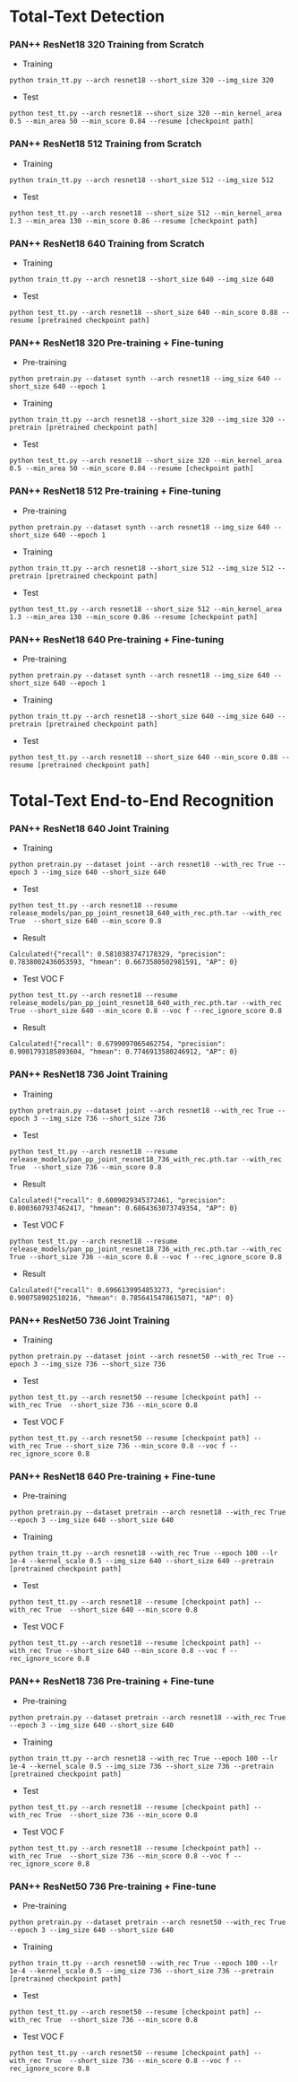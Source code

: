 # Total-Text Detection

### PAN++ ResNet18 320 Training from Scratch
- Training
```
python train_tt.py --arch resnet18 --short_size 320 --img_size 320
```
- Test
```
python test_tt.py --arch resnet18 --short_size 320 --min_kernel_area 0.5 --min_area 50 --min_score 0.84 --resume [checkpoint path]
```

### PAN++ ResNet18 512 Training from Scratch
- Training
```
python train_tt.py --arch resnet18 --short_size 512 --img_size 512
```
- Test
```
python test_tt.py --arch resnet18 --short_size 512 --min_kernel_area 1.3 --min_area 130 --min_score 0.86 --resume [checkpoint path]
```

### PAN++ ResNet18 640 Training from Scratch
- Training
```
python train_tt.py --arch resnet18 --short_size 640 --img_size 640
```
- Test
```
python test_tt.py --arch resnet18 --short_size 640 --min_score 0.88 --resume [pretrained checkpoint path]
```

### PAN++ ResNet18 320 Pre-training + Fine-tuning
- Pre-training
```
python pretrain.py --dataset synth --arch resnet18 --img_size 640 --short_size 640 --epoch 1
```
- Training
```
python train_tt.py --arch resnet18 --short_size 320 --img_size 320 --pretrain [pretrained checkpoint path]
```
- Test
```
python test_tt.py --arch resnet18 --short_size 320 --min_kernel_area 0.5 --min_area 50 --min_score 0.84 --resume [checkpoint path]
```

### PAN++ ResNet18 512 Pre-training + Fine-tuning
- Pre-training
```
python pretrain.py --dataset synth --arch resnet18 --img_size 640 --short_size 640 --epoch 1
```
- Training
```
python train_tt.py --arch resnet18 --short_size 512 --img_size 512 --pretrain [pretrained checkpoint path]
```
- Test
```
python test_tt.py --arch resnet18 --short_size 512 --min_kernel_area 1.3 --min_area 130 --min_score 0.86 --resume [checkpoint path]
```

### PAN++ ResNet18 640 Pre-training + Fine-tuning
- Pre-training
```
python pretrain.py --dataset synth --arch resnet18 --img_size 640 --short_size 640 --epoch 1
```
- Training
```
python train_tt.py --arch resnet18 --short_size 640 --img_size 640 --pretrain [pretrained checkpoint path]
```
- Test
```
python test_tt.py --arch resnet18 --short_size 640 --min_score 0.88 --resume [pretrained checkpoint path]
```

# Total-Text End-to-End Recognition

### PAN++ ResNet18 640 Joint Training
- Training
```
python pretrain.py --dataset joint --arch resnet18 --with_rec True --epoch 3 --img_size 640 --short_size 640
```
- Test
```
python test_tt.py --arch resnet18 --resume release_models/pan_pp_joint_resnet18_640_with_rec.pth.tar --with_rec True  --short_size 640 --min_score 0.8
```
- Result
```
Calculated!{"recall": 0.5810383747178329, "precision": 0.7838002436053593, "hmean": 0.6673580502981591, "AP": 0}
```
- Test VOC F
```
python test_tt.py --arch resnet18 --resume release_models/pan_pp_joint_resnet18_640_with_rec.pth.tar --with_rec True --short_size 640 --min_score 0.8 --voc f --rec_ignore_score 0.8
```
- Result
```
Calculated!{"recall": 0.6799097065462754, "precision": 0.9001793185893604, "hmean": 0.7746913580246912, "AP": 0}
```

### PAN++ ResNet18 736 Joint Training
- Training
```
python pretrain.py --dataset joint --arch resnet18 --with_rec True --epoch 3 --img_size 736 --short_size 736
```
- Test
```
python test_tt.py --arch resnet18 --resume release_models/pan_pp_joint_resnet18_736_with_rec.pth.tar --with_rec True  --short_size 736 --min_score 0.8
```
- Result
```
Calculated!{"recall": 0.6009029345372461, "precision": 0.8003607937462417, "hmean": 0.6864363073749354, "AP": 0}
```
- Test VOC F
```
python test_tt.py --arch resnet18 --resume release_models/pan_pp_joint_resnet18_736_with_rec.pth.tar --with_rec True --short_size 736 --min_score 0.8 --voc f --rec_ignore_score 0.8
```
- Result
```
Calculated!{"recall": 0.6966139954853273, "precision": 0.900758902510216, "hmean": 0.7856415478615071, "AP": 0}
```

### PAN++ ResNet50 736 Joint Training
- Training
```
python pretrain.py --dataset joint --arch resnet50 --with_rec True --epoch 3 --img_size 736 --short_size 736
```
- Test
```
python test_tt.py --arch resnet50 --resume [checkpoint path] --with_rec True  --short_size 736 --min_score 0.8
```
- Test VOC F
```
python test_tt.py --arch resnet50 --resume [checkpoint path] --with_rec True --short_size 736 --min_score 0.8 --voc f --rec_ignore_score 0.8
```


### PAN++ ResNet18 640 Pre-training + Fine-tune
- Pre-training
```
python pretrain.py --dataset pretrain --arch resnet18 --with_rec True --epoch 3 --img_size 640 --short_size 640
```
- Training
```
python train_tt.py --arch resnet18 --with_rec True --epoch 100 --lr 1e-4 --kernel_scale 0.5 --img_size 640 --short_size 640 --pretrain [pretrained checkpoint path]

```
- Test
```
python test_tt.py --arch resnet18 --resume [checkpoint path] --with_rec True  --short_size 640 --min_score 0.8
```
- Test VOC F
```
python test_tt.py --arch resnet18 --resume [checkpoint path] --with_rec True --short_size 640 --min_score 0.8 --voc f --rec_ignore_score 0.8
```

### PAN++ ResNet18 736 Pre-training + Fine-tune
- Pre-training
```
python pretrain.py --dataset pretrain --arch resnet18 --with_rec True --epoch 3 --img_size 640 --short_size 640
```
- Training
```
python train_tt.py --arch resnet18 --with_rec True --epoch 100 --lr 1e-4 --kernel_scale 0.5 --img_size 736 --short_size 736 --pretrain [pretrained checkpoint path]
```
- Test
```
python test_tt.py --arch resnet18 --resume [checkpoint path] --with_rec True  --short_size 736 --min_score 0.8
```
- Test VOC F
```
python test_tt.py --arch resnet18 --resume [checkpoint path] --with_rec True  --short_size 736 --min_score 0.8 --voc f --rec_ignore_score 0.8
```

### PAN++ ResNet50 736 Pre-training + Fine-tune
- Pre-training
```
python pretrain.py --dataset pretrain --arch resnet50 --with_rec True --epoch 3 --img_size 640 --short_size 640
```
- Training
```
python train_tt.py --arch resnet50 --with_rec True --epoch 100 --lr 1e-4 --kernel_scale 0.5 --img_size 736 --short_size 736 --pretrain [pretrained checkpoint path]
```
- Test
```
python test_tt.py --arch resnet50 --resume [checkpoint path] --with_rec True  --short_size 736 --min_score 0.8
```
- Test VOC F
```
python test_tt.py --arch resnet50 --resume [checkpoint path] --with_rec True  --short_size 736 --min_score 0.8 --voc f --rec_ignore_score 0.8
```